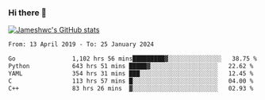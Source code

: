 ### Hi there 👋

[![Jameshwc's GitHub stats](https://github-readme-stats.vercel.app/api?username=jameshwc)](https://github.com/anuraghazra/github-readme-stats)

<!--START_SECTION:waka-->

```txt
From: 13 April 2019 - To: 25 January 2024

Go                1,102 hrs 56 mins█████████▓░░░░░░░░░░░░░░░   38.75 %
Python            643 hrs 51 mins █████▓░░░░░░░░░░░░░░░░░░░   22.62 %
YAML              354 hrs 31 mins ███░░░░░░░░░░░░░░░░░░░░░░   12.45 %
C                 113 hrs 57 mins █░░░░░░░░░░░░░░░░░░░░░░░░   04.00 %
C++               83 hrs 26 mins  ▓░░░░░░░░░░░░░░░░░░░░░░░░   02.93 %
```

<!--END_SECTION:waka-->